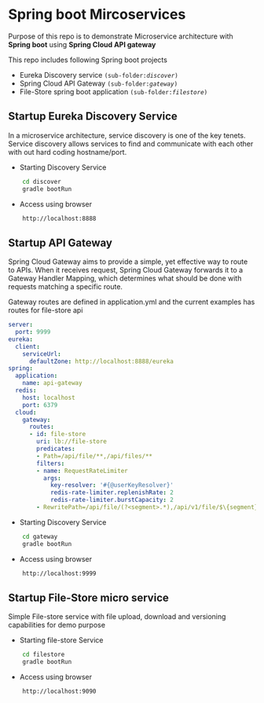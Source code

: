 # Spring boot Mircoservices

Purpose of this repo is to demonstrate Microservice architecture with **Spring boot** using **Spring Cloud API gateway**

This repo includes following Spring boot projects

- Eureka Discovery service `(sub-folder:`_`discover`_`)`
- Spring Cloud API Gateway `(sub-folder:`_`gateway`_`)`
- File-Store spring boot application `(sub-folder:`_`filestore`_`)`

## Startup Eureka Discovery Service

In a microservice architecture, service discovery is one of the key tenets. Service discovery allows services to find and communicate with each other with out hard coding hostname/port.

- Starting Discovery Service

```bash
    cd discover
    gradle bootRun
```

- Access using browser

```html
    http://localhost:8888
```

## Startup API Gateway

Spring Cloud Gateway aims to provide a simple, yet effective way to route to APIs. When it receives request, Spring Cloud Gateway forwards it to a Gateway Handler Mapping, which determines what should be done with requests matching a specific route.

Gateway routes are defined in application.yml and the current examples has routes for file-store api

```yml
server:
  port: 9999
eureka:
  client:
    serviceUrl:
      defaultZone: http://localhost:8888/eureka
spring:
  application:
    name: api-gateway
  redis:
    host: localhost
    port: 6379
  cloud:
    gateway:
      routes:
      - id: file-store
        uri: lb://file-store
        predicates:
        - Path=/api/file/**,/api/files/**
        filters:
        - name: RequestRateLimiter
          args:
            key-resolver: '#{@userKeyResolver}'
            redis-rate-limiter.replenishRate: 2
            redis-rate-limiter.burstCapacity: 2
        - RewritePath=/api/file/(?<segment>.*),/api/v1/file/$\{segment}
```

- Starting Discovery Service

```bash
    cd gateway
    gradle bootRun
```

- Access using browser

```html
    http://localhost:9999
```

## Startup File-Store micro service

Simple File-store service with file upload, download and versioning capabilities for demo purpose

- Starting file-store Service

```bash
    cd filestore
    gradle bootRun
```

- Access using browser

```html
    http://localhost:9090
```
